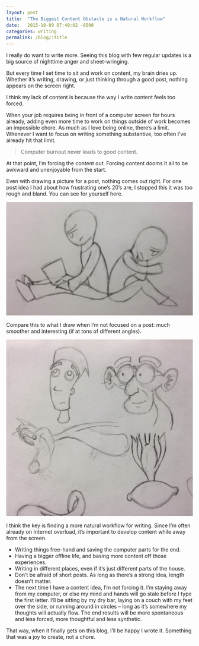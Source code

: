 ```yaml
---
layout: post
title:  "The Biggest Content Obstacle is a Natural Workflow"
date:   2015-10-09 07:40:02 -0500
categories: writing
permalink: /blog/:title
---
```

I really do want to write more. Seeing this blog with few regular updates is a big source of nighttime anger and sheet-wringing.

But every time I set time to sit and work on content, my brain dries up. Whether it’s writing, drawing, or just thinking through a good post, nothing appears on the screen right.

I think my lack of content is because the way I write content feels too forced.

When your job requires being in front of a computer screen for hours already, adding even more time to work on things outside of work becomes an impossible chore. As much as I love being online, there’s a limit. Whenever I want to focus on writing something substantive, too often I’ve already hit that limit.

> Computer burnout never leads to good content.

At that point, I’m forcing the content out. Forcing content dooms it all to be awkward and unenjoyable from the start.

Even with drawing a picture for a post, nothing comes out right. For one post idea I had about how frustrating one’s 20’s are, I stopped this it was too rough and bland. You can see for yourself here.

<img class="post-half-image" src="/img/posts/writing-workflow/drawing-awkward.jpg" alt="">

Compare this to what I draw when I’m not focused on a post: much smoother and interesting (if at tons of different angles).

<img class="post-half-image" src="/img/posts/writing-workflow/drawing-natural.jpg" alt="">

I think the key is finding a more natural workflow for writing. Since I’m often already on Internet overload, it’s important to develop content while away from the screen.

* Writing things free-hand and saving the computer parts for the end.
* Having a bigger offline life, and basing more content off those experiences.
* Writing in different places, even if it’s just different parts of the house.
* Don’t be afraid of short posts. As long as there’s a strong idea, length doesn’t matter.
* The next time I have a content idea, I’m not forcing it. I’m staying away from my computer, or else my mind and hands will go stale before I type the first letter. I’ll be sitting by my dry bar, laying on a couch with my feet over the side, or running around in circles – long as it’s somewhere my thoughts will actually flow. The end results will be more spontaneous and less forced, more thoughtful and less synthetic.

That way, when it finally gets on this blog, I’ll be happy I wrote it. Something that was a joy to create, not a chore.